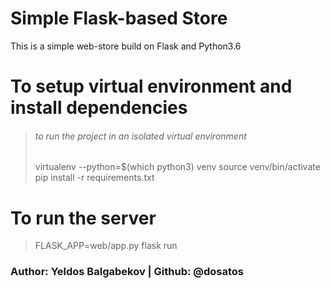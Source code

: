 # Simple Flask-based Store
This is a simple web-store build on Flask and Python3.6

# To setup virtual environment and install dependencies
> ###### to run the project in an isolated virtual environment
> virtualenv --python=$(which python3) venv
> source venv/bin/activate  
> pip install -r requirements.txt

# To run the server
> FLASK_APP=web/app.py flask run

### Author: Yeldos Balgabekov | Github: @dosatos
